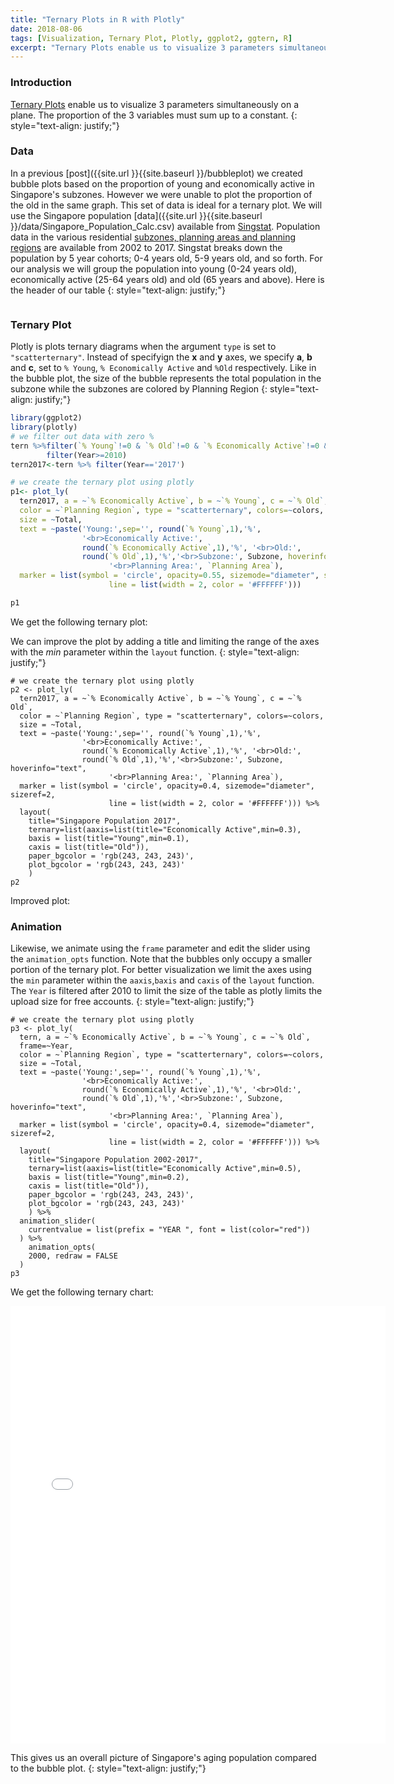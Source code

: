 ```yaml
---
title: "Ternary Plots in R with Plotly"
date: 2018-08-06
tags: [Visualization, Ternary Plot, Plotly, ggplot2, ggtern, R]
excerpt: "Ternary Plots enable us to visualize 3 parameters simultaneously on a plane. The proportion of the 3 variables must sum up to a constant."
---
```


### Introduction
[Ternary Plots](https://en.wikipedia.org/wiki/Ternary_plot) enable us to visualize 3 parameters simultaneously on a plane. The proportion of the 3 variables must sum up to a constant.
{: style="text-align: justify;"}

### Data
In a previous [post]({{site.url }}{{site.baseurl }}/bubbleplot) we created bubble plots based on the proportion of young and economically active in Singapore's subzones. However we were unable to plot the proportion of the old in the same graph. This set of data is ideal for a ternary plot. We will use the Singapore population [data]({{site.url }}{{site.baseurl }}/data/Singapore_Population_Calc.csv) available from [Singstat](https://www.singstat.gov.sg/find-data/search-by-theme/population/geographic-distribution/latest-data). Population data in the various residential [subzones, planning areas and planning regions](https://data.gov.sg/dataset?q=Subzone+Boundary) are available from 2002 to 2017. Singstat breaks down the population by 5 year cohorts; 0-4 years old, 5-9 years old, and so forth. For our analysis we will group the population into young (0-24 years old), economically active (25-64 years old) and old (65 years and above). Here is the header of our table
{: style="text-align: justify;"}

<img src="{{site.url }}{{site.baseurl }}/images/bubble-plot/data.jpg" alt="">

### Ternary Plot

Plotly is plots ternary diagrams when the argument `type` is set to `"scatterternary"`. Instead of specifyign the **x** and **y** axes, we specify **a**, **b** and **c**, set to `% Young`, `% Economically Active` and `%Old` respectively. Like in the bubble plot, the size of the bubble represents the total population in the subzone while the subzones are colored by Planning Region
{: style="text-align: justify;"}

```r
library(ggplot2)
library(plotly)
# we filter out data with zero %
tern %>%filter(`% Young`!=0 & `% Old`!=0 & `% Economically Active`!=0 & !is.na(`Planning Region`))%>%
        filter(Year>=2010)
tern2017<-tern %>% filter(Year=='2017')

# we create the ternary plot using plotly
p1<- plot_ly(
  tern2017, a = ~`% Economically Active`, b = ~`% Young`, c = ~`% Old`,
  color = ~`Planning Region`, type = "scatterternary", colors=~colors,
  size = ~Total,
  text = ~paste('Young:',sep='', round(`% Young`,1),'%',
                '<br>Economically Active:',
                round(`% Economically Active`,1),'%', '<br>Old:',
                round(`% Old`,1),'%','<br>Subzone:', Subzone, hoverinfo="text",
                      '<br>Planning Area:', `Planning Area`),
  marker = list(symbol = 'circle', opacity=0.55, sizemode="diameter", sizeref=1.5,
                      line = list(width = 2, color = '#FFFFFF')))

p1
```
We get the following ternary plot:
<img src="{{site.url }}{{site.baseurl }}/images/ternary/ternary.jpeg" alt="">

We can improve the plot by adding a title and limiting the range of the axes with the *min* parameter within the `layout` function.
{: style="text-align: justify;"}

```{r message=FALSE, echo=TRUE, warning=FALSE,fig.align='center'}
# we create the ternary plot using plotly
p2 <- plot_ly(
  tern2017, a = ~`% Economically Active`, b = ~`% Young`, c = ~`% Old`,
  color = ~`Planning Region`, type = "scatterternary", colors=~colors,
  size = ~Total,
  text = ~paste('Young:',sep='', round(`% Young`,1),'%',
                '<br>Economically Active:',
                round(`% Economically Active`,1),'%', '<br>Old:',
                round(`% Old`,1),'%','<br>Subzone:', Subzone, hoverinfo="text",
                      '<br>Planning Area:', `Planning Area`),
  marker = list(symbol = 'circle', opacity=0.4, sizemode="diameter", sizeref=2,
                      line = list(width = 2, color = '#FFFFFF'))) %>%
  layout(
    title="Singapore Population 2017",
    ternary=list(aaxis=list(title="Economically Active",min=0.3),
    baxis = list(title="Young",min=0.1),
    caxis = list(title="Old")),
    paper_bgcolor = 'rgb(243, 243, 243)',
    plot_bgcolor = 'rgb(243, 243, 243)'
    )
p2
```
Improved plot:
<img src="{{site.url }}{{site.baseurl }}/images/ternary/ternary2.jpeg" alt="">

### Animation
Likewise, we animate using the `frame` parameter and edit the slider using the `animation_opts` function. Note that the bubbles only occupy a smaller portion of the ternary plot. For better visualization we limit the axes using the `min` parameter within the `aaxis`,`baxis` and `caxis` of the `layout` function. The `Year` is filtered after 2010 to limit the size of the table as plotly limits the upload size for free accounts.
{: style="text-align: justify;"}

```{r message=FALSE, echo=TRUE, warning=FALSE,fig.align='center'}
# we create the ternary plot using plotly
p3 <- plot_ly(
  tern, a = ~`% Economically Active`, b = ~`% Young`, c = ~`% Old`,
  frame=~Year,
  color = ~`Planning Region`, type = "scatterternary", colors=~colors,
  size = ~Total,
  text = ~paste('Young:',sep='', round(`% Young`,1),'%',
                '<br>Economically Active:',
                round(`% Economically Active`,1),'%', '<br>Old:',
                round(`% Old`,1),'%','<br>Subzone:', Subzone, hoverinfo="text",
                      '<br>Planning Area:', `Planning Area`),
  marker = list(symbol = 'circle', opacity=0.4, sizemode="diameter", sizeref=2,
                      line = list(width = 2, color = '#FFFFFF'))) %>%
  layout(
    title="Singapore Population 2002-2017",
    ternary=list(aaxis=list(title="Economically Active",min=0.5),
    baxis = list(title="Young",min=0.2),
    caxis = list(title="Old")),
    paper_bgcolor = 'rgb(243, 243, 243)',
    plot_bgcolor = 'rgb(243, 243, 243)'
    ) %>%
  animation_slider(
    currentvalue = list(prefix = "YEAR ", font = list(color="red"))
  ) %>%
    animation_opts(
    2000, redraw = FALSE
  )
p3
```
We get the following ternary chart:

<iframe width="600" height="700" frameborder="0" scrolling="no" src="//plot.ly/~DavidTen/9.embed"></iframe>

This gives us an overall picture of Singapore's aging population compared to the bubble plot.
{: style="text-align: justify;"}
